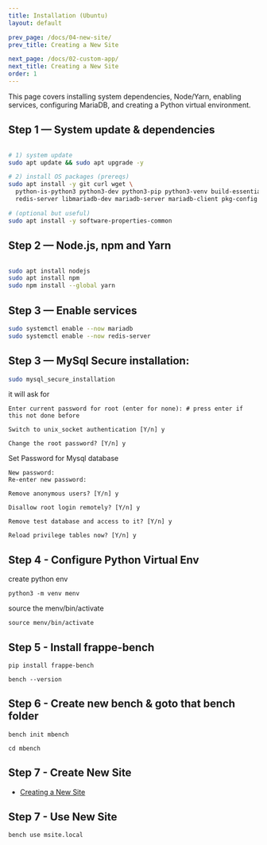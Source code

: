 ```yaml
---
title: Installation (Ubuntu)
layout: default

prev_page: /docs/04-new-site/
prev_title: Creating a New Site

next_page: /docs/02-custom-app/
next_title: Creating a New Site
order: 1
---
```



This page covers installing system dependencies, Node/Yarn, enabling services, configuring MariaDB, and creating a Python virtual environment.

## Step 1 — System update & dependencies
```bash

# 1) system update
sudo apt update && sudo apt upgrade -y

# 2) install OS packages (prereqs)
sudo apt install -y git curl wget \
  python-is-python3 python3-dev python3-pip python3-venv build-essential \
  redis-server libmariadb-dev mariadb-server mariadb-client pkg-config

# (optional but useful)
sudo apt install -y software-properties-common

```

## Step 2 — Node.js, npm and Yarn
```bash

sudo apt install nodejs
sudo apt install npm
sudo npm install --global yarn

```

## Step 3 — Enable services
```bash
sudo systemctl enable --now mariadb
sudo systemctl enable --now redis-server
```


## Step 3 — MySql Secure installation:
```bash
sudo mysql_secure_installation
```

it will ask for

```
Enter current password for root (enter for none): # press enter if this not done before

Switch to unix_socket authentication [Y/n] y

Change the root password? [Y/n] y

```

Set Password for Mysql database
```
New password: 
Re-enter new password:
```
```
Remove anonymous users? [Y/n] y

Disallow root login remotely? [Y/n] y

Remove test database and access to it? [Y/n] y

Reload privilege tables now? [Y/n] y
```
## Step 4 - Configure Python Virtual Env

create python env

```
python3 -m venv menv
```
source the menv/bin/activate

```
source menv/bin/activate
```

## Step 5 - Install frappe-bench

```
pip install frappe-bench

bench --version
```

## Step 6 - Create new bench & goto that bench folder

```
bench init mbench

cd mbench

```

## Step 7 - Create New Site

- [Creating a New Site](/docs/04-new-site/)


## Step 7 - Use New Site

```bash
bench use msite.local
```
